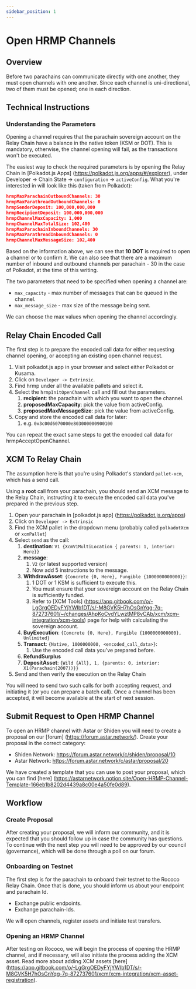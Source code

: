 ```yaml
---
sidebar_position: 1
---
```


# Open HRMP Channels

## Overview

Before two parachains can communicate directly with one another, they must open channels with one another. Since each channel is uni-directional, two of them must be opened; one in each direction.

## Technical Instructions

### Understanding the Parameters

Opening a channel requires that the parachain sovereign account on the Relay Chain have a balance in the native token (KSM or DOT). This is mandatory, otherwise, the channel opening will fail, as the transactions won't be executed.

The easiest way to check the required parameters is by opening the Relay Chain in [Polkadot.js Apps] (https://polkadot.js.org/apps/#/explorer), under Developer -> Chain State -> `configuration` -> `activeConfig`. What you're interested in will look like this (taken from Polkadot):

```json
hrmpMaxParachainOutboundChannels: 30
hrmpMaxParathreadOutboundChannels: 0
hrmpSenderDeposit: 100,000,000,000
hrmpRecipientDeposit: 100,000,000,000
hrmpChannelMaxCapacity: 1,000
hrmpChannelMaxTotalSize: 102,400
hrmpMaxParachainInboundChannels: 30
hrmpMaxParathreadInboundChannels: 0
hrmpChannelMaxMessageSize: 102,400
```

Based on the information above, we can see that **10 DOT** is required to open a channel or to confirm it. We can also see that there are a maximum number of inbound and outbound channels per parachain - 30 in the case of Polkadot, at the time of this writing.

The two parameters that need to be specified when opening a channel are:

- `max_capacity` - max number of messages that can be queued in the channel.
- `max_message_size` - max size of the message being sent.

We can choose the max values when opening the channel accordingly.

## Relay Chain Encoded Call

The first step is to prepare the encoded call data for either requesting channel opening, or accepting an existing open channel request.

1. Visit polkadot.js app in your browser and select either Polkadot or Kusama.
2. Click on `Developer -> Extrinsic`.
3. Find hrmp under all the available pallets and select it.
4. Select the `hrmpInitOpenChannel` call and fill out the parameters.
   1. **recipient**: the parachain with which you want to open the channel.
   2. **proposedMaxCapacity**: pick the value from activeConfig.
   3. **proposedMaxMessageSize**: pick the value from activeConfig.
5. Copy and store the encoded call data for later:
   1. e.g. `0x3c00d6070000e803000000900100`

You can repeat the exact same steps to get the encoded call data for hrmpAcceptOpenChannel.

## XCM To Relay Chain

The assumption here is that you're using Polkadot's standard `pallet-xcm`, which has a send call.

Using a **root** call from your parachain, you should send an XCM message to the Relay Chain, instructing it to execute the encoded call data you've prepared in the previous step.

1. Open your parachain in [polkadot.js app] (https://polkadot.js.org/apps)
2. Click on `Developer -> Extrinsic`
3. Find the XCM pallet in the dropdown menu (probably called `polkadotXcm` or `xcmPallet`)
4. Select `send` as the call:
   1. **destination**: `V1 {XcmV1MultiLocation { parents: 1, interior: Here}}`
   2. **message**:
      1. `V2` (or latest supported version)
      2. Now add 5 instructions to the message.
   3. **WithdrawAsset**: `{Concrete {0, Here}, Fungible {1000000000000}}`:
      1. 1 DOT or 1 KSM is sufficient to execute this.
      2. You must ensure that your sovereign account on the Relay Chain is sufficiently funded.
      3. Refer to [XCM Tools] (https://app.gitbook.com/o/-LgGrgOEDyFYjYWIb1DT/s/-M8GVK5H7hOsGnYqg-7q-872737601/~/changes/AhpKoCvdYLwztMP8vCAb/xcm/xcm-integration/xcm-tools) page for help with calculating the sovereign account.
   4. **BuyExecution**: `{Concrete {0, Here}, Fungible {1000000000000}, Unlimited}`
   5. **Transact**: `{Native, 1000000000, <encoded_call_data>}`:
       1. Use the encoded call data you've prepared before.
   6. **RefundSurplus**
   7. **DepositAsset**: `{Wild {All}, 1, {parents: 0, interior: X1(Parachain(2007))}}`
5. Send and then verify the execution on the Relay Chain

You will need to send two such calls for both accepting request, and initiating it (or you can prepare a batch call). Once a channel has been accepted, it will become available at the start of next session.

## Submit Request to Open HRMP Channel

To open an HRMP channel with Astar or Shiden you will need to create a proposal on our [forum] (https://forum.astar.network/). Create your proposal in the correct category:

- Shiden Network: <https://forum.astar.network/c/shiden/proposal/10>
- Astar Network: <https://forum.astar.network/c/astar/proposal/20>

We have created a template that you can use to post your proposal, which you can find [here] (https://astarnetwork.notion.site/Open-HRMP-Channel-Template-166eb1b8202d4439a8c00e4a50fe0d89).

## Workflow

### Create Proposal

After creating your proposal, we will inform our community, and it is expected that you should follow up in case the community has questions. To continue with the next step you will need to be approved by our council (governance), which will be done through a poll on our forum.

### Onboarding on Testnet

The first step is for the parachain to onboard their testnet to the Rococo Relay Chain. Once that is done, you should inform us about your endpoint and parachain Id.

- Exchange public endpoints.
- Exchange parachain-Ids.

We will open channels, register assets and initiate test transfers.

### Opening an HRMP Channel

After testing on Rococo, we will begin the process of opening the HRMP channel, and if necessary, will also initiate the process adding the XCM asset. Read more about adding XCM assets [here] (https://app.gitbook.com/o/-LgGrgOEDyFYjYWIb1DT/s/-M8GVK5H7hOsGnYqg-7q-872737601/xcm/xcm-integration/xcm-asset-registration).
